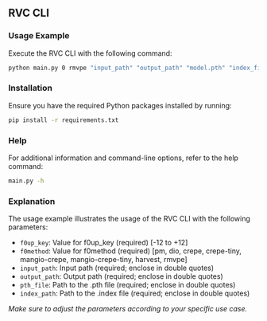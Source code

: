 ## RVC CLI

### Usage Example

Execute the RVC CLI with the following command:

```bash
python main.py 0 rmvpe "input_path" "output_path" "model.pth" "index_file.index"
```

### Installation

Ensure you have the required Python packages installed by running:

```bash
pip install -r requirements.txt
```

### Help

For additional information and command-line options, refer to the help command:

```bash
main.py -h
```

### Explanation

The usage example illustrates the usage of the RVC CLI with the following parameters:

- `f0up_key`: Value for f0up_key (required) [-12 to +12]
- `f0method`: Value for f0method (required) [pm, dio, crepe, crepe-tiny, mangio-crepe, mangio-crepe-tiny, harvest, rmvpe]
- `input_path`: Input path (required; enclose in double quotes)
- `output_path`: Output path (required; enclose in double quotes)
- `pth_file`: Path to the .pth file (required; enclose in double quotes)
- `index_path`: Path to the .index file (required; enclose in double quotes)

_Make sure to adjust the parameters according to your specific use case._

